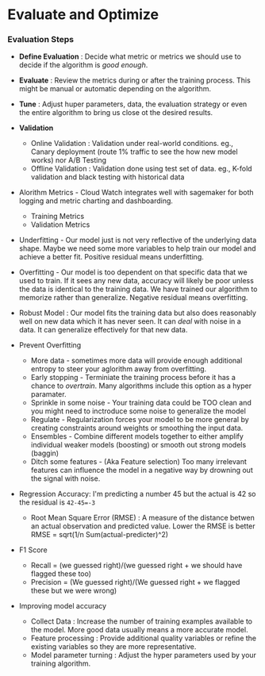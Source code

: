 # Evaluate and Optimize

### Evaluation Steps
* __Define Evaluation__ : Decide what metric or metrics we should use to decide if the algorithm is _good enough_.
* __Evaluate__ : Review the metrics during or after the training process. This might be manual or automatic depending on the algorithm.
* __Tune__ : Adjust huper parameters, data, the evaluation strategy or even the entire algorithm to bring us close ot the desired results.
* __Validation__
  * Online Validation :  Validation under real-world conditions. eg., Canary deployment (route 1% traffic to see the how new model works) nor A/B Testing
  * Offline Validation : Validation done using test set of data. eg., K-fold validation and black testing with historical data

* Alorithm Metrics - Cloud Watch integrates well with sagemaker for both logging and metric charting and dashboarding.
  * Training Metrics
  * Validation Metrics

* Underfitting - Our model just is not very reflective of the underlying data shape. Maybe we need some more variables to help train our model and achieve a better fit. Positive residual means underfitting.
* Overfitting - Our model is too dependent on that specific data that we used to train. If it sees any new data, accuracy will likely be poor unless the data is identical to the training data. We have trained our algorithm to memorize rather than generalize. Negative residual means overfitting.
* Robust Model : Our model fits the training data but also does reasonably well on new data which it has never seen. It can _deal_ with noise in a data. It can generalize effectively for that new data.
* Prevent Overfitting
  * More data - sometimes more data will provide enough additional entropy to steer your aglorithm away from overfitting.
  * Early stopping - Terminiate the training process before it has a chance to _overtrain_. Many algorithms include this option as a hyper paramater.
  * Sprinkle in some noise - Your training data could be TOO clean and you might need to inctroduce some noise to generalize the model
  * Regulate - Regularization forces your model to be more general by creating constraints around weights or smoothing the input data.
  * Ensembles - Combine different models together to either amplify individual weaker models (boosting) or smooth out strong models (baggin)
  * Ditch some features - (Aka Feature selection)  Too many irrelevant features can influence the model in a negative way by drowning out the signal with noise.

* Regression Accuracy: I'm predicting a number 45 but the actual is 42 so the residual is `42-45=-3` 
  * Root Mean Square Error (RMSE) : A measure of the distance betwen an actual observation and predicted value. Lower the RMSE is better RMSE = sqrt(1/n Sum(actual-predicter)^2)
* F1 Score
  * Recall = (we guessed right)/(we guessed right + we should have flagged these too)
  * Precision = (We guessed right)/(We guessed right  + we flagged these but we were wrong)

* Improving model accuracy
  * Collect Data : Increase the number of training examples available to the model. More good data usually means a more accurate model.
  * Feature processing : Provide additional quality variables or refine the existing variables so they are more representative.
  * Model parameter turning : Adjust the hyper parameters used by your training algorithm.
